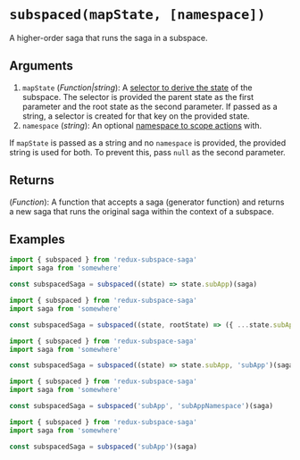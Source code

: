 # `subspaced(mapState, [namespace])`

A higher-order saga that runs the saga in a subspace.

## Arguments

1. `mapState` (_Function|string_): A [selector to derive the state](/docs/basics/CreatingSubspaces.md) of the subspace. The selector is provided the parent state as the first parameter and the root state as the second parameter.  If passed as a string, a selector is created for that key on the provided state.
2. `namespace` (_string_): An optional [namespace to scope actions](/docs/basics/Namespacing.md) with.

If `mapState` is passed as a string and no `namespace` is provided, the provided string is used for both. To prevent this, pass `null` as the second parameter.

## Returns

(_Function_): A function that accepts a saga (generator function) and returns a new saga that runs the original saga within the context of a subspace.

## Examples

```javascript
import { subspaced } from 'redux-subspace-saga'
import saga from 'somewhere'

const subspacedSaga = subspaced((state) => state.subApp)(saga)
```

```javascript
import { subspaced } from 'redux-subspace-saga'
import saga from 'somewhere'

const subspacedSaga = subspaced((state, rootState) => ({ ...state.subApp, root: rootState }))(saga)
```

```javascript
import { subspaced } from 'redux-subspace-saga'
import saga from 'somewhere'

const subspacedSaga = subspaced((state) => state.subApp, 'subApp')(saga)
```

```javascript
import { subspaced } from 'redux-subspace-saga'
import saga from 'somewhere'

const subspacedSaga = subspaced('subApp', 'subAppNamespace')(saga)
```

```javascript
import { subspaced } from 'redux-subspace-saga'
import saga from 'somewhere'

const subspacedSaga = subspaced('subApp')(saga)
```
